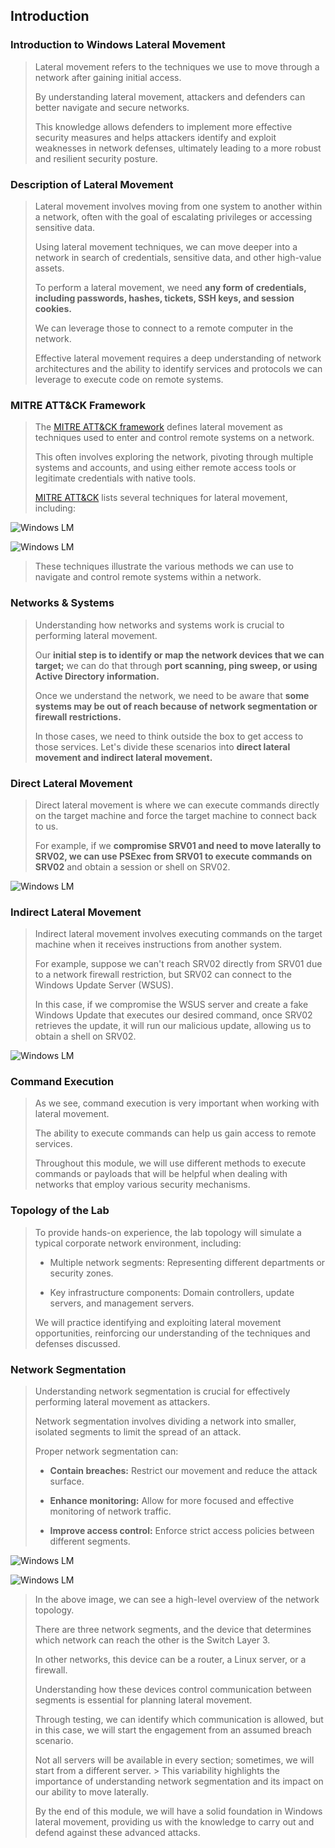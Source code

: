 ## Introduction


### Introduction to Windows Lateral Movement

> Lateral movement refers to the techniques we use to move through a network after gaining initial access. 
>
> By understanding lateral movement, attackers and defenders can better navigate and secure networks. 
>
> This knowledge allows defenders to implement more effective security measures and helps attackers identify and exploit weaknesses in network defenses, ultimately leading to a more robust and resilient security posture. 



### Description of Lateral Movement


> Lateral movement involves moving from one system to another within a network, often with the goal of escalating privileges or accessing sensitive data. 
> 
> Using lateral movement techniques, we can move deeper into a network in search of credentials, sensitive data, and other high-value assets. 
>
>
> To perform a lateral movement, we need **any form of credentials, including passwords, hashes, tickets, SSH keys, and session cookies.** 
> 
> We can leverage those to connect to a remote computer in the network. 
> 
> Effective lateral movement requires a deep understanding of network architectures and the ability to identify services and protocols we can leverage to execute code on remote systems. 



### MITRE ATT&CK Framework



> The [MITRE ATT&CK framework](https://attack.mitre.org/tactics/TA0008/) defines lateral movement as techniques used to enter and control remote systems on a network. 
> 
> This often involves exploring the network, pivoting through multiple systems and accounts, and using either remote access tools or legitimate credentials with native tools. 
> 
>
> [MITRE ATT&CK](https://attack.mitre.org/tactics/TA0008/) lists several techniques for lateral movement, including: 



![Windows LM](/Introduction-to-Windows-Lateral-Movement/images/mitre.png) 



![Windows LM](/Introduction-to-Windows-Lateral-Movement/images/mitre-1.png) 


> These techniques illustrate the various methods we can use to navigate and control remote systems within a network. 


### Networks & Systems 


> Understanding how networks and systems work is crucial to performing lateral movement. 
> 
> Our **initial step is to identify or map the network devices that we can target;** we can do that through **port scanning, ping sweep, or using Active Directory information.** 
>
>
> Once we understand the network, we need to be aware that **some systems may be out of reach because of network segmentation or firewall restrictions.** 
> 
> In those cases, we need to think outside the box to get access to those services. Let's divide these scenarios into **direct lateral movement and indirect lateral movement.** 



### Direct Lateral Movement


> Direct lateral movement is where we can execute commands directly on the target machine and force the target machine to connect back to us. 
> 
> For example, if we **compromise SRV01 and need to move laterally to SRV02, we can use PSExec from SRV01 to execute commands on SRV02** and obtain a session or shell on SRV02. 



![Windows LM](/Introduction-to-Windows-Lateral-Movement/images/direct.png) 



### Indirect Lateral Movement


> Indirect lateral movement involves executing commands on the target machine when it receives instructions from another system. 
> 
> For example, suppose we can't reach SRV02 directly from SRV01 due to a network firewall restriction, but SRV02 can connect to the Windows Update Server (WSUS). 
> 
> In this case, if we compromise the WSUS server and create a fake Windows Update that executes our desired command, once SRV02 retrieves the update, it will run our malicious update, allowing us to obtain a shell on SRV02. 



![Windows LM](/Introduction-to-Windows-Lateral-Movement/images/indirect.png) 



### Command Execution


> As we see, command execution is very important when working with lateral movement. 
> 
> The ability to execute commands can help us gain access to remote services. 
>
> Throughout this module, we will use different methods to execute commands or payloads that will be helpful when dealing with networks that employ various security mechanisms. 



### Topology of the Lab


> To provide hands-on experience, the lab topology will simulate a typical corporate network environment, including: 
>
> -  Multiple network segments: Representing different departments or security zones.
>
> -  Key infrastructure components: Domain controllers, update servers, and management servers. 
> 
> We will practice identifying and exploiting lateral movement opportunities, reinforcing our understanding of the techniques and defenses discussed. 



### Network Segmentation



> Understanding network segmentation is crucial for effectively performing lateral movement as attackers. 
> 
> Network segmentation involves dividing a network into smaller, isolated segments to limit the spread of an attack. 
>
> Proper network segmentation can:
>
> -  **Contain breaches:** Restrict our movement and reduce the attack surface. 
>
> -  **Enhance monitoring:** Allow for more focused and effective monitoring of network traffic. 
>
> -  **Improve access control:** Enforce strict access policies between different segments. 


![Windows LM](/Introduction-to-Windows-Lateral-Movement/images/lab.png) 


![Windows LM](/Introduction-to-Windows-Lateral-Movement/images/lab-1.png) 



> In the above image, we can see a high-level overview of the network topology. 
> 
> There are three network segments, and the device that determines which network can reach the other is the Switch Layer 3. 
> 
> In other networks, this device can be a router, a Linux server, or a firewall. 
> 
> Understanding how these devices control communication between segments is essential for planning lateral movement. 
> 
> 
> Through testing, we can identify which communication is allowed, but in this case, we will start the engagement from an assumed breach scenario. 
> 
> 
> Not all servers will be available in every section; sometimes, we will start from a different server. > 
> This variability highlights the importance of understanding network segmentation and its impact on our ability to move laterally. 
>
>
> By the end of this module, we will have a solid foundation in Windows lateral movement, providing us with the knowledge to carry out and defend against these advanced attacks. 
